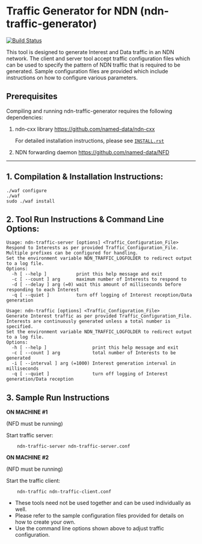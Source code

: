 Traffic Generator for NDN (ndn-traffic-generator)
=================================================

[![Build Status](https://travis-ci.org/named-data/ndn-traffic-generator.svg?branch=master)](https://travis-ci.org/named-data/ndn-traffic-generator)

This tool is designed to generate Interest and Data traffic in an NDN network.
The client and server tool accept traffic configuration files which can be
used to specify the pattern of NDN traffic that is required to be generated.
Sample configuration files are provided which include instructions on how
to configure various parameters.

## Prerequisites ##

Compiling and running ndn-traffic-generator requires the following dependencies:

1. ndn-cxx library <https://github.com/named-data/ndn-cxx>

    For detailed installation instructions, please see
    [`INSTALL.rst`](https://github.com/named-data/ndn-cxx/blob/master/docs/INSTALL.rst)

2. NDN forwarding daemon <https://github.com/named-data/NFD>

-----------------------------------------------------

## 1. Compilation & Installation Instructions: ##

    ./waf configure
    ./waf
    sudo ./waf install


## 2. Tool Run Instructions & Command Line Options: ##

    Usage: ndn-traffic-server [options] <Traffic_Configuration_File>
    Respond to Interests as per provided Traffic_Configuration_File.
    Multiple prefixes can be configured for handling.
    Set the environment variable NDN_TRAFFIC_LOGFOLDER to redirect output to a log file.
    Options:
      -h [ --help ]           print this help message and exit
      -c [ --count ] arg      maximum number of Interests to respond to
      -d [ --delay ] arg (=0) wait this amount of milliseconds before responding to each Interest
      -q [ --quiet ]          turn off logging of Interest reception/Data generation

    Usage: ndn-traffic [options] <Traffic_Configuration_File>
    Generate Interest traffic as per provided Traffic_Configuration_File.
    Interests are continuously generated unless a total number is specified.
    Set the environment variable NDN_TRAFFIC_LOGFOLDER to redirect output to a log file.
    Options:
      -h [ --help ]                 print this help message and exit
      -c [ --count ] arg            total number of Interests to be generated
      -i [ --interval ] arg (=1000) Interest generation interval in milliseconds
      -q [ --quiet ]                turn off logging of Interest generation/Data reception


## 3. Sample Run Instructions ##

__ON MACHINE #1__

(NFD must be running)

Start traffic server:

        ndn-traffic-server ndn-traffic-server.conf

__ON MACHINE #2__

(NFD must be running)

Start the traffic client:

        ndn-traffic ndn-traffic-client.conf

* These tools need not be used together and can be used individually as well.
* Please refer to the sample configuration files provided for details on how to create your own.
* Use the command line options shown above to adjust traffic configuration.
